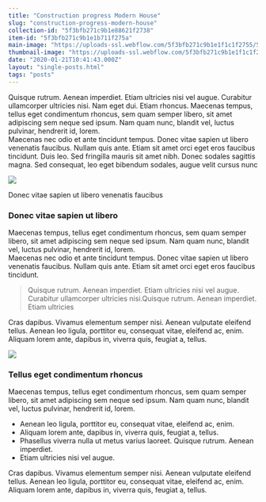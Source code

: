 ```yaml
---
title: "Construction progress Modern House"
slug: "construction-progress-modern-house"
collection-id: "5f3bfb271c9b1e88621f2738"
item-id: "5f3bfb271c9b1e1b711f275a"
main-image: "https://uploads-ssl.webflow.com/5f3bfb271c9b1e1f1c1f2755/5f3bfb271c9b1e30331f274b_news_4.jpg"
thumbnail-image: "https://uploads-ssl.webflow.com/5f3bfb271c9b1e1f1c1f2755/5f3bfb271c9b1e33861f274c_news_4_preview.jpg"
date: "2020-01-21T10:41:43.000Z"
layout: "single-posts.html"
tags: "posts"
---
```


Quisque rutrum. Aenean imperdiet. Etiam ultricies nisi vel augue. Curabitur ullamcorper ultricies nisi. Nam eget dui. Etiam rhoncus. Maecenas tempus, tellus eget condimentum rhoncus, sem quam semper libero, sit amet adipiscing sem neque sed ipsum. Nam quam nunc, blandit vel, luctus pulvinar, hendrerit id, lorem.  
Maecenas nec odio et ante tincidunt tempus. Donec vitae sapien ut libero venenatis faucibus. Nullam quis ante. Etiam sit amet orci eget eros faucibus tincidunt. Duis leo. Sed fringilla mauris sit amet nibh. Donec sodales sagittis magna. Sed consequat, leo eget bibendum sodales, augue velit cursus nunc

![](https://uploads-ssl.webflow.com/5e26d523496ea0e352177663/5e29bb0b9f25ef7c1454f1d2_post1.jpg)

Donec vitae sapien ut libero venenatis faucibus

### Donec vitae sapien ut libero

Maecenas tempus, tellus eget condimentum rhoncus, sem quam semper libero, sit amet adipiscing sem neque sed ipsum. Nam quam nunc, blandit vel, luctus pulvinar, hendrerit id, lorem.  
Maecenas nec odio et ante tincidunt tempus. Donec vitae sapien ut libero venenatis faucibus. Nullam quis ante. Etiam sit amet orci eget eros faucibus tincidunt.

> Quisque rutrum. Aenean imperdiet. Etiam ultricies nisi vel augue. Curabitur ullamcorper ultricies nisi.Quisque rutrum. Aenean imperdiet. Etiam ultricies

Cras dapibus. Vivamus elementum semper nisi. Aenean vulputate eleifend tellus. Aenean leo ligula, porttitor eu, consequat vitae, eleifend ac, enim. Aliquam lorem ante, dapibus in, viverra quis, feugiat a, tellus.

![](https://uploads-ssl.webflow.com/5e26d523496ea0e352177663/5e29bb5a9111068a520495d7_post2.jpg)

### Tellus eget condimentum rhoncus

Maecenas tempus, tellus eget condimentum rhoncus, sem quam semper libero, sit amet adipiscing sem neque sed ipsum. Nam quam nunc, blandit vel, luctus pulvinar, hendrerit id, lorem.

*   Aenean leo ligula, porttitor eu, consequat vitae, eleifend ac, enim.
*   Aliquam lorem ante, dapibus in, viverra quis, feugiat a, tellus.
*   Phasellus viverra nulla ut metus varius laoreet. Quisque rutrum. Aenean imperdiet.
*   Etiam ultricies nisi vel augue.

Cras dapibus. Vivamus elementum semper nisi. Aenean vulputate eleifend tellus. Aenean leo ligula, porttitor eu, consequat vitae, eleifend ac, enim. Aliquam lorem ante, dapibus in, viverra quis, feugiat a, tellus.

